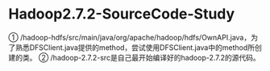 # Hadoop2.7.2-SourceCode-Study
① /hadoop-hdfs/src/main/java/org/apache/hadoop/hdfs/OwnAPI.java，为了熟悉DFSClient.java提供的method，尝试使用DFSClient.java中的method所创建的类。
② /hadoop-2.7.2-src是自己最开始编译好的hadoop-2.7.2的源代码。
